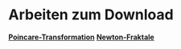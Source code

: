 # Arbeiten zum Download
[**Poincare-Transformation**](https://github.com/chaosundfraktale/Arbeiten/releases/download/release/Poincare-Transformation.pdf)
[**Newton-Fraktale**](https://github.com/chaosundfraktale/Arbeiten/releases/download/release/Newton-Fraktale.pdf)
